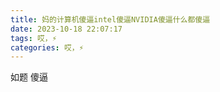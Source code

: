 ```yaml
---
title: 妈的计算机傻逼intel傻逼NVIDIA傻逼什么都傻逼
date: 2023-10-18 22:07:17
tags: 哎，⚡
categories: 哎，⚡
---
```

如题
傻逼